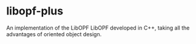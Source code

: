 libopf-plus
===========

An implementation of the LibOPF LibOPF developed in C++, taking all the advantages of oriented object design.
